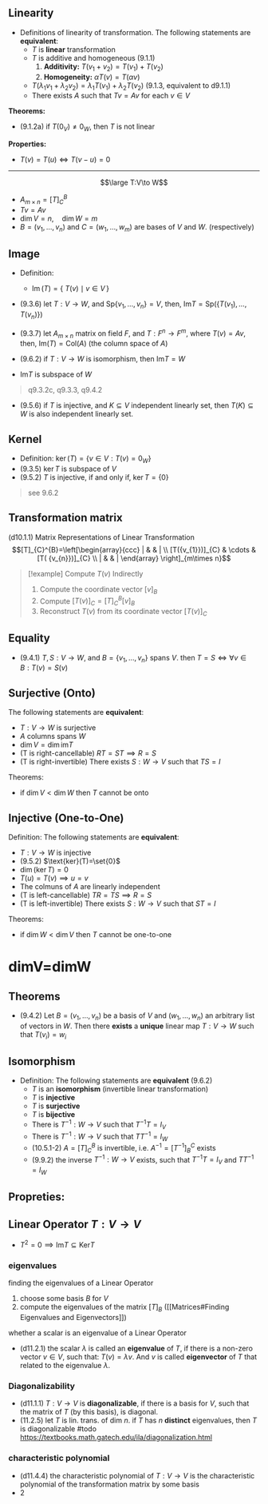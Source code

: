 ## Linearity

- Definitions of linearity of transformation. The following statements are **equivalent**:
	- $T$ is **linear** transformation
	- $T$ is additive and homogeneous (9.1.1)
		1. **Additivity:** $T(v_{1}+v_{2})=T(v_{1})+T(v_{2})$
		2. **Homogeneity:** $\alpha T(v)=T(\alpha{v})$
	- $T(\lambda_{1}v_{1}+\lambda_{2}v_{2})=\lambda_{1}T(v_{1})+\lambda_{2}T(v_{2})$ (9.1.3, equivalent to d9.1.1) 
	- There exists $A$ such that $Tv=Av$ for each $v\in{V}$

**Theorems:**
- (9.1.2a) if $T(0_{V})\neq0_{W}$, then $T$ is not linear

**Properties:**
- $T(v)=T(u)\iff T(v-u)=0$

___
$$\large T:V\to W$$
- $A_{m\times n}=[T]^B_{C}$
- $Tv=Av$
- $\dim{V}=n,  \quad\dim{W}=m$
- $B=(v_{1},\dots,v_{n})$ and $C=(w_{1},\dots,w_{m})$ are bases of $V$ and $W$. (respectively) 

## Image

- Definition:
	- $\operatorname{Im}(T) = \{\ T(v) \mid v \in V\,\}$


- (9.3.6) let $T:V\to W$, and $\text{Sp}\{ v_{1},\dots ,v_{n} \}=V$, then, $\text{Im}{T}=\text{Sp}{(\{ T(v_{1}),\dots,T(v_{n}) \})}$
- (9.3.7) let $A_{m \times n}$ matrix on field $F$, and $T:F^n\to F^m$, where $T(v)=Av$, then, $\text{Im}(T)=\text{Col}{(A)}$ (the column space of $A$)
- (9.6.2) if $T:V\to W$ is isomorphism, then $\text{Im}{T}=W$
- $\text{Im}T$ is subspace of $W$

>q9.3.2c, q9.3.3, q9.4.2

- (9.5.6) if $T$ is injective, and $K\subseteq{V}$ independent linearly set, then $T(K)\subseteq{W}$ is also independent linearly set.

## Kernel 

- Definition: $\ker(T) = \{ v \in V : T(v) = 0_W\}$
- (9.3.5) $\ker T$ is subspace of $V$
- (9.5.2) $T$ is injective, if and only if, $\ker{T}=\{ 0 \}$

>see 9.6.2 

## Transformation matrix

(d10.1.1)  Matrix Representations of Linear Transformation
$$[T]_{C}^{B}=\left[\begin{array}{ccc} | & & | \\ [T({v_{1}})]_{C} & \cdots & [T( {v_{n}})]_{C} \\ | & & | \end{array} \right]_{m\times n}$$


> [!example] Compute $T(v)$ Indirectly 
> 1. Compute the coordinate vector $[v]_{B}$
> 2. Compute $[T(v)]_{C}=[T]_{C}^{B}[v]_{B}$
> 3. Reconstruct $T(v)$ from its coordinate vector $[T(v)]_{C}$

## Equality

- (9.4.1) $T,S:V\to W$, and $B=\{ v_{1},\dots,v_{n} \}$ spans $V$. then $T=S \iff \forall{v\in B}:{T(v)=S(v)}$ 

## Surjective (Onto)

The following statements are **equivalent**:
- $T:V\to W$ is surjective
- $A$ columns spans $W$ 
- $\dim V =\dim \text{im} T$
- (T is right-cancellable) $RT=ST\implies R=S$ 
- (T is right-invertible) There exists $S:W\to V$ such that $TS=I$ 


Theorems: 
- if $\dim{V}<\dim{W}$ then $T$ cannot be onto 

## Injective (One-to-One)

Definition: The following statements are **equivalent**:
- $T:V\to W$ is injective
- (9.5.2) $\text{ker}(T)=\set{0}$
- $\dim(\ker{T})=0$
- $T(u)=T(v)\implies u=v$
- The colmuns of $A$ are linearly independent
- (T is left-cancellable) $TR=TS\implies R=S$ 
- (T is left-invertible) There exists $S:W\to V$ such that $ST=I$ 

Theorems: 
- if $\dim{W}<\dim{V}$ then $T$ cannot be one-to-one 
# dimV=dimW

## Theorems

- (9.4.2) Let $B=(v_1,\dots,v_n)$ be a basis of $V$ and $(w_1,\dots,w_n)$ an arbitrary list of vectors in $W$. Then there **exists** a **unique** linear map $T:V\to W$ such that $T(v_{i})=w_{i}$
## Isomorphism

- Definition: The following statements are **equivalent** (9.6.2)
	- $T$ is an **isomorphism** (invertible linear transformation)
	- $T$ is **injective**
	- $T$ is **surjective**
	- $T$ is **bijective**
	- There is $T^{-1}:W\to V$ such that $T^{-1}T=I_{V}$
	- There is $T^{-1}:W\to V$ such that $TT^{-1}=I_{W}$
	- (10.5.1-2) $A=[T]^B_{C}$ is invertible, i.e. $A^{-1}=[T^{-1}]^C_{B}$ exists
	- (9.9.2) the inverse $T^{-1}:W\to V$ exists, such that $T^{-1}T=I_{V}$ and $TT^{-1}=I_{W}$

**Propreties:**
- 

## Linear Operator $T:V \to V$

- $T^2=0\implies\mathrm{Im}T\subseteq\mathrm{Ker}T$

### eigenvalues 

finding the eigenvalues of a Linear Operator 
1. choose some basis $B$ for $V$
2. compute the eigenvalues of the matrix $[T]_{B}$ ([[Matrices#Finding Eigenvalues and Eigenvectors]])

whether a scalar is an eigenvalue of a Linear Operator 
- (d11.2.1) the scalar $\lambda$ is called an **eigenvalue** of $T$, if there is a non-zero vector $v \in V$, such that: $T(v)=\lambda{v}$. And $v$ is called **eigenvector** of $T$ that related to the eigenvalue $\lambda$. 

### Diagonalizability

- (d11.1.1) $T:V\to V$ is **diagonalizable**, if there is a basis for $V$, such that the matrix of $T$ (by this basis), is diagonal.
- (11.2.5) let $T$ is lin. trans. of dim $n$. if $T$ has $n$ **distinct** eigenvalues, then $T$ is diagonalizable
#todo  https://textbooks.math.gatech.edu/ila/diagonalization.html

### characteristic polynomial

- (d11.4.4) the characteristic polynomial of $T:V\to V$ is the characteristic polynomial of the transformation matrix by some basis
- 2